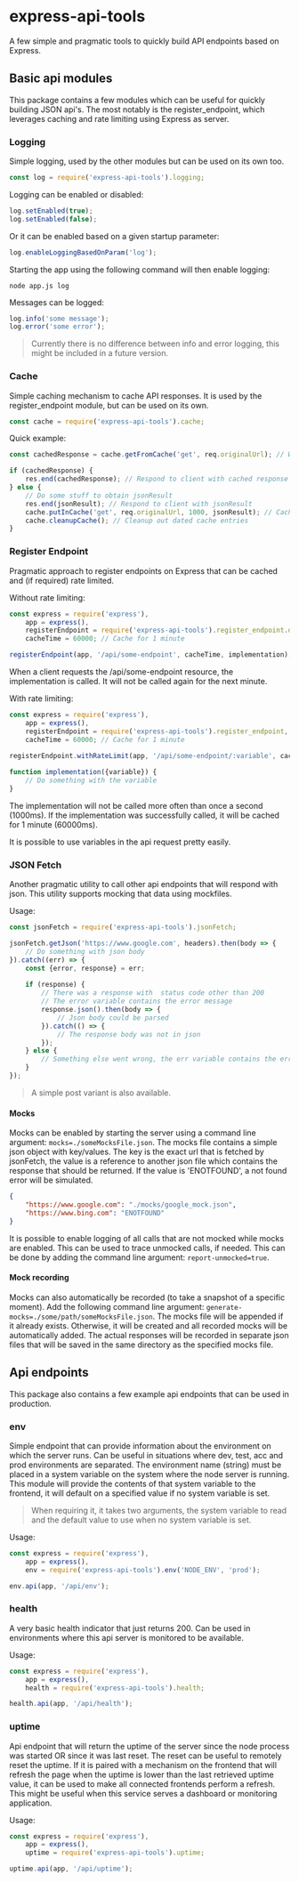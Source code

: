 express-api-tools
=================

A few simple and pragmatic tools to quickly build API endpoints based on Express.

## Basic api modules
This package contains a few modules which can be useful for quickly building JSON api's.
The most notably is the register_endpoint, which leverages caching and rate limiting using
Express as server.

### Logging
Simple logging, used by the other modules but can be used on its own too.

```javascript
const log = require('express-api-tools').logging;
```

Logging can be enabled or disabled:
```javascript
log.setEnabled(true);
log.setEnabled(false);
```

Or it can be enabled based on a given startup parameter:
```javascript
log.enableLoggingBasedOnParam('log');
```

Starting the app using the following command will then enable logging:
```
node app.js log
```

Messages can be logged:
```javascript
log.info('some message');
log.error('some error');
```

> Currently there is no difference between info and error logging, this might be included in a future version.

### Cache
Simple caching mechanism to cache API responses. It is used by the register_endpoint module, but can be used on its own.

```javascript
const cache = require('express-api-tools').cache;
```

Quick example:
```javascript
const cachedResponse = cache.getFromCache('get', req.originalUrl); // Where originalUrl is the cache key

if (cachedResponse) {
    res.end(cachedResponse); // Respond to client with cached response
} else {
    // Do some stuff to obtain jsonResult
    res.end(jsonResult); // Respond to client with jsonResult
    cache.putInCache('get', req.originalUrl, 1000, jsonResult); // Cache the jsonResult for 1 second
    cache.cleanupCache(); // Cleanup out dated cache entries
}

```

### Register Endpoint
Pragmatic approach to register endpoints on Express that can be cached and (if required) rate limited.

Without rate limiting:
```javascript
const express = require('express'),
    app = express(),
    registerEndpoint = require('express-api-tools').register_endpoint.default, // Default is without rate limiting
    cacheTime = 60000; // Cache for 1 minute

registerEndpoint(app, '/api/some-endpoint', cacheTime, implementation); // Where implementation is a method that returns the api response
```

When a client requests the /api/some-endpoint resource, the implementation is called. It will not be called again for the next minute.

With rate limiting:
```javascript
const express = require('express'),
    app = express(),
    registerEndpoint = require('express-api-tools').register_endpoint,
    cacheTime = 60000; // Cache for 1 minute
    
registerEndpoint.withRateLimit(app, '/api/some-endpoint/:variable', cacheTime, implementation, 1000);

function implementation({variable}) {
    // Do something with the variable
}

```

The implementation will not be called more often than once a second (1000ms). If the implementation was successfully called,
it will be cached for 1 minute (60000ms).

It is possible to use variables in the api request pretty easily.

### JSON Fetch
Another pragmatic utility to call other api endpoints that will respond with json. This utility supports mocking that
data using mockfiles.

Usage:
```javascript
const jsonFetch = require('express-api-tools').jsonFetch;

jsonFetch.getJson('https://www.google.com', headers).then(body => {
    // Do something with json body
}).catch((err) => {
    const {error, response} = err;
    
    if (response) {
    	// There was a response with  status code other than 200
    	// The error variable contains the error message
        response.json().then(body => {
            // Json body could be parsed
        }).catch(() => {
            // The response body was not in json
        });
    } else {
        // Something else went wrong, the err variable contains the error
    }
});
```

> A simple post variant is also available.

#### Mocks
Mocks can be enabled by starting the server using a command line argument: ```mocks=./someMocksFile.json```. The mocks file
contains a simple json object with key/values. The key is the exact url that is fetched by jsonFetch, the value is
a reference to another json file which contains the response that should be returned. If the value is 'ENOTFOUND',
a not found error will be simulated.
```json
{
	"https://www.google.com": "./mocks/google_mock.json",
	"https://www.bing.com": "ENOTFOUND"
}
```

It is possible to enable logging of all calls that are not mocked while mocks are enabled. This can be used to trace
unmocked calls, if needed. This can be done by adding the command line argument: ```report-unmocked=true```.

#### Mock recording
Mocks can also automatically be recorded (to take a snapshot of a specific moment). Add the following command line argument:
```generate-mocks=./some/path/someMocksFile.json```. The mocks file will be appended if it already exists. Otherwise,
it will be created and all recorded mocks will be automatically added. The actual responses will be recorded in separate
json files that will be saved in the same directory as the specified mocks file.

## Api endpoints
This package also contains a few example api endpoints that can be used in production.

### env
Simple endpoint that can provide information about the environment on which the server runs. Can be useful
in situations where dev, test, acc and prod environments are separated. The environment name (string) must
be placed in a system variable on the system where the node server is running. This module will provide
the contents of that system variable to the frontend, it will default on a specified value if no system
variable is set.

> When requiring it, it takes two arguments, the system variable to read and the default value to use when
no system variable is set.

Usage:
```javascript
const express = require('express'),
    app = express(),
    env = require('express-api-tools').env('NODE_ENV', 'prod');

env.api(app, '/api/env');
```

### health
A very basic health indicator that just returns 200. Can be used in environments where this api server is
monitored to be available.

Usage:
```javascript
const express = require('express'),
    app = express(),
    health = require('express-api-tools').health;

health.api(app, '/api/health');
```

### uptime
Api endpoint that will return the uptime of the server since the node process was started OR since it was
last reset. The reset can be useful to remotely reset the uptime. If it is paired with a mechanism on the
frontend that will refresh the page when the uptime is lower than the last retrieved uptime value, it can
be used to make all connected frontends perform a refresh. This might be useful when this service serves
a dashboard or monitoring application.

Usage:
```javascript
const express = require('express'),
    app = express(),
    uptime = require('express-api-tools').uptime;

uptime.api(app, '/api/uptime');
```
